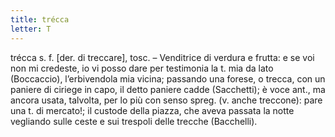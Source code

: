 ```yaml
---
title: trécca
letter: T
---
```

trécca s. f. [der. di treccare], tosc. – Venditrice di verdura e frutta: e se voi non mi credeste, io vi posso dare per testimonia la t. mia da lato (Boccaccio), l’erbivendola mia vicina; passando una forese, o trecca, con un paniere di ciriege in capo, il detto paniere cadde (Sacchetti); è voce ant., ma ancora usata, talvolta, per lo più con senso spreg. (v. anche treccone): pare una t. di mercato!; il custode della piazza, che aveva passata la notte vegliando sulle ceste e sui trespoli delle trecche (Bacchelli).